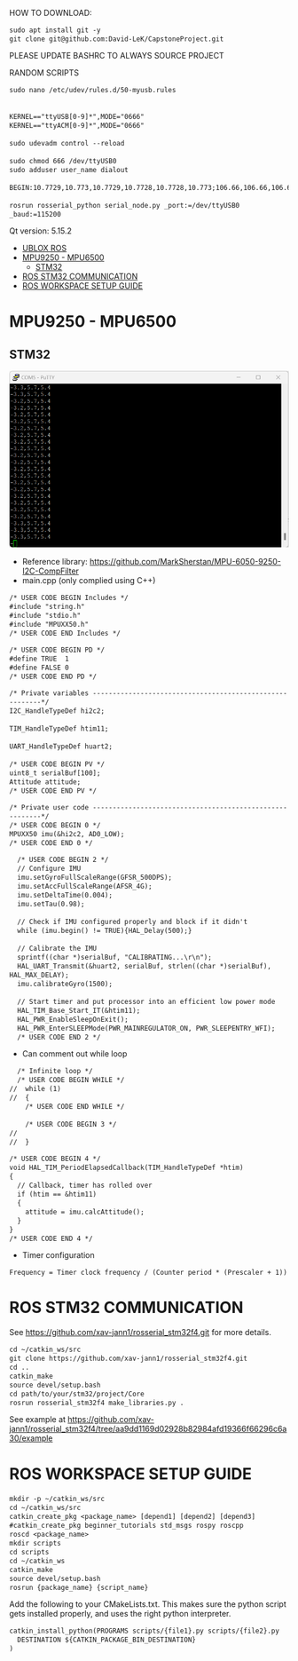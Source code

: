 HOW TO DOWNLOAD:
```
sudo apt install git -y
git clone git@github.com:David-LeK/CapstoneProject.git
```

PLEASE UPDATE BASHRC TO ALWAYS SOURCE PROJECT

RANDOM SCRIPTS

```
sudo nano /etc/udev/rules.d/50-myusb.rules


KERNEL=="ttyUSB[0-9]*",MODE="0666"
KERNEL=="ttyACM[0-9]*",MODE="0666"

sudo udevadm control --reload

sudo chmod 666 /dev/ttyUSB0
sudo adduser user_name dialout

BEGIN:10.7729,10.773,10.7729,10.7728,10.7728,10.773;106.66,106.66,106.66,106.66,106.66,106.66:END

rosrun rosserial_python serial_node.py _port:=/dev/ttyUSB0 _baud:=115200
```
Qt version: 5.15.2

- [UBLOX ROS](#ublox-ros)
- [MPU9250 - MPU6500](#mpu9250---mpu6500)
  * [STM32](#stm32)
- [ROS STM32 COMMUNICATION](#ros-stm32-communication)
- [ROS WORKSPACE SETUP GUIDE](#ros-workspace-setup-guide)

# MPU9250 - MPU6500
## STM32
![alt text](https://github.com/David-LeK/CapstoneProject/blob/main/img/Screenshot%202023-03-16%20005402.png?raw=true)
* Reference library: https://github.com/MarkSherstan/MPU-6050-9250-I2C-CompFilter
* main.cpp (only complied using C++)
```
/* USER CODE BEGIN Includes */
#include "string.h"
#include "stdio.h"
#include "MPUXX50.h"
/* USER CODE END Includes */
```

```
/* USER CODE BEGIN PD */
#define TRUE  1
#define FALSE 0
/* USER CODE END PD */
```

```
/* Private variables ---------------------------------------------------------*/
I2C_HandleTypeDef hi2c2;

TIM_HandleTypeDef htim11;

UART_HandleTypeDef huart2;

/* USER CODE BEGIN PV */
uint8_t serialBuf[100];
Attitude attitude;
/* USER CODE END PV */
```

```
/* Private user code ---------------------------------------------------------*/
/* USER CODE BEGIN 0 */
MPUXX50 imu(&hi2c2, AD0_LOW);
/* USER CODE END 0 */
```

```
  /* USER CODE BEGIN 2 */
  // Configure IMU
  imu.setGyroFullScaleRange(GFSR_500DPS);
  imu.setAccFullScaleRange(AFSR_4G);
  imu.setDeltaTime(0.004);
  imu.setTau(0.98);

  // Check if IMU configured properly and block if it didn't
  while (imu.begin() != TRUE){HAL_Delay(500);}

  // Calibrate the IMU
  sprintf((char *)serialBuf, "CALIBRATING...\r\n");
  HAL_UART_Transmit(&huart2, serialBuf, strlen((char *)serialBuf), HAL_MAX_DELAY);
  imu.calibrateGyro(1500);

  // Start timer and put processor into an efficient low power mode
  HAL_TIM_Base_Start_IT(&htim11);
  HAL_PWR_EnableSleepOnExit();
  HAL_PWR_EnterSLEEPMode(PWR_MAINREGULATOR_ON, PWR_SLEEPENTRY_WFI);
  /* USER CODE END 2 */
```

* Can comment out while loop
```
  /* Infinite loop */
  /* USER CODE BEGIN WHILE */
//  while (1)
//  {
    /* USER CODE END WHILE */

    /* USER CODE BEGIN 3 */
//
//  }
```

```
/* USER CODE BEGIN 4 */
void HAL_TIM_PeriodElapsedCallback(TIM_HandleTypeDef *htim)
{
  // Callback, timer has rolled over
  if (htim == &htim11)
  {
    attitude = imu.calcAttitude();
  }
}
/* USER CODE END 4 */
```

* Timer configuration
```
Frequency = Timer clock frequency / (Counter period * (Prescaler + 1))
```

# ROS STM32 COMMUNICATION
See https://github.com/xav-jann1/rosserial_stm32f4.git for more details.

```
cd ~/catkin_ws/src
git clone https://github.com/xav-jann1/rosserial_stm32f4.git
cd ..
catkin_make
source devel/setup.bash
cd path/to/your/stm32/project/Core
rosrun rosserial_stm32f4 make_libraries.py .
```
See example at https://github.com/xav-jann1/rosserial_stm32f4/tree/aa9dd1169d02928b82984afd19366f66296c6a30/example

# ROS WORKSPACE SETUP GUIDE
```
mkdir -p ~/catkin_ws/src
cd ~/catkin_ws/src
catkin_create_pkg <package_name> [depend1] [depend2] [depend3]
#catkin_create_pkg beginner_tutorials std_msgs rospy roscpp
roscd <package_name>
mkdir scripts
cd scripts
cd ~/catkin_ws
catkin_make
source devel/setup.bash
rosrun {package_name} {script_name}
```

Add the following to your CMakeLists.txt. This makes sure the python script gets installed properly, and uses the right python interpreter.
```
catkin_install_python(PROGRAMS scripts/{file1}.py scripts/{file2}.py
  DESTINATION ${CATKIN_PACKAGE_BIN_DESTINATION}
)
```

